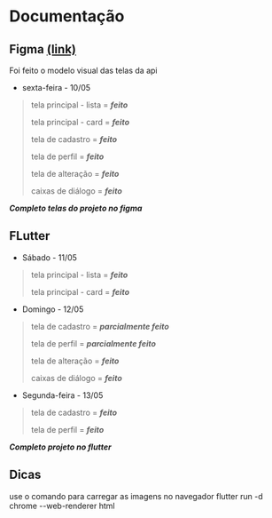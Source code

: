 # Documentação

## Figma [(link)](https://www.figma.com/design/NAbwkp0xR1zRlgMDYHXuFZ/Untitled?node-id=0%3A1&t=JtsikmTopTkcXuZf-1)
Foi feito o modelo visual das telas da api
- sexta-feira - 10/05

> tela principal - lista = **_feito_**
> 
> tela principal - card = **_feito_**
> 
> tela de cadastro = **_feito_**
> 
> tela de perfil = **_feito_**
> 
> tela de alteração = **_feito_**
> 
> caixas de diálogo = **_feito_**

**_Completo telas do projeto no figma_**

## FLutter
- Sábado - 11/05

> tela principal - lista = **_feito_**
> 
> tela principal - card = **_feito_**

- Domingo - 12/05
> tela de cadastro = **_parcialmente feito_**
> 
> tela de perfil = **_parcialmente feito_**
> 
> tela de alteração = **_feito_**
> 
> caixas de diálogo = **_feito_**

- Segunda-feira - 13/05
> tela de cadastro = **_feito_**
> 
> tela de perfil = **_feito_**

**_Completo projeto no flutter_**

## Dicas

use o comando para carregar as imagens no navegador
flutter run -d chrome --web-renderer html
